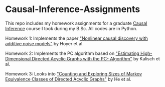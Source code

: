 # Causal-Inference-Assignments

This repo includes my homework assignments for a graduate [Causal Inference](http://sina.sharif.ir/~saleh/CI.pdf) course I took during my B.Sc. All codes are in Python.

Homework 1: Implements the paper ["Nonlinear causal discovery with additive noise models"](https://dl.acm.org/doi/10.5555/2981780.2981866) by Hoyer et al.

Homework 2: Implements the PC algorithm based on ["Estimating High-Dimensional Directed Acyclic Graphs with the PC- Algorithm"](https://jmlr.csail.mit.edu/papers/volume8/kalisch07a/kalisch07a.pdf) by Kalisch et al.

Homework 3: Looks into ["Counting and Exploring Sizes of Markov Equivalence Classes of Directed Acyclic Graphs"](https://jmlr.csail.mit.edu/papers/volume16/he15a/he15a.pdf) by He et al.
